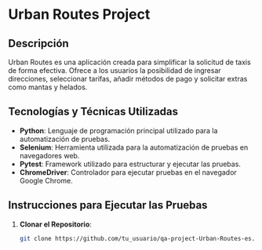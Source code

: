 # Urban Routes Project

## Descripción
Urban Routes es una aplicación creada para simplificar la solicitud de taxis de forma efectiva. Ofrece a los usuarios la posibilidad de ingresar direcciones, seleccionar tarifas, añadir métodos de pago y solicitar extras como mantas y helados.

## Tecnologías y Técnicas Utilizadas
- **Python**: Lenguaje de programación principal utilizado para la automatización de pruebas.
- **Selenium**: Herramienta utilizada para la automatización de pruebas en navegadores web.
- **Pytest**: Framework utilizado para estructurar y ejecutar las pruebas.
- **ChromeDriver**: Controlador para ejecutar pruebas en el navegador Google Chrome.

## Instrucciones para Ejecutar las Pruebas

1. **Clonar el Repositorio**: 
   ```bash
   git clone https://github.com/tu_usuario/qa-project-Urban-Routes-es.git